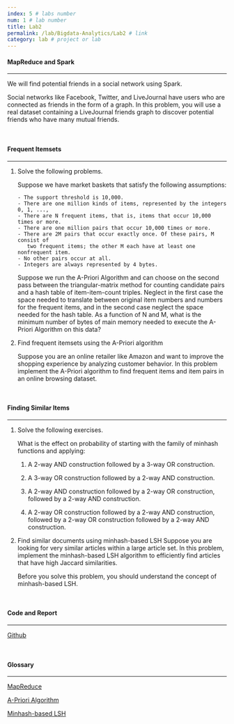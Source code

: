 ```yaml
---
index: 5 # labs number
num: 1 # lab number
title: Lab2
permalink: /lab/Bigdata-Analytics/Lab2 # link
category: lab # project or lab
---
```


#### **MapReduce and Spark**

---

We will find potential friends in a social network using Spark.

Social networks like Facebook, Twitter, and LiveJournal have users who are connected as friends in the form of a graph. In this problem, you will use a real dataset containing a LiveJournal friends graph to discover potential friends who have many mutual friends.

<br>

#### **Frequent Itemsets**

---

1. Solve the following problems.

   Suppose we have market baskets that satisfy the following assumptions:

   ```
   - The support threshold is 10,000.
   - There are one million kinds of items, represented by the integers 0, 1, ...,
   - There are N frequent items, that is, items that occur 10,000 times or more.
   - There are one million pairs that occur 10,000 times or more.
   - There are 2M pairs that occur exactly once. Of these pairs, M consist of
      two frequent items; the other M each have at least one nonfrequent item.
   - No other pairs occur at all.
   - Integers are always represented by 4 bytes.
   ```

   Suppose we run the A-Priori Algorithm and can choose on the second pass between the triangular-matrix method for counting candidate pairs and a hash table of item-item-count triples. Neglect in the first case the space needed to translate between original item numbers and numbers for the frequent items, and in the second case neglect the space needed for the hash table. As a function of N and M, what is the minimum number of bytes of main memory needed to execute the A-Priori Algorithm on this data?

2. Find frequent itemsets using the A-Priori algorithm

   Suppose you are an online retailer like Amazon and want to improve the shopping experience by analyzing customer behavior. In this problem implement the A-Priori algorithm to find frequent items and item pairs in an online browsing dataset.

<br>

#### **Finding Similar Items**

---

1. Solve the following exercises.

   What is the effect on probability of starting with the family of minhash functions and applying:

   1. A 2-way AND construction followed by a 3-way OR construction.

   2. A 3-way OR construction followed by a 2-way AND construction.

   3. A 2-way AND construction followed by a 2-way OR construction, followed
      by a 2-way AND construction.

   4. A 2-way OR construction followed by a 2-way AND construction, followed
      by a 2-way OR construction followed by a 2-way AND construction.

2. Find similar documents using minhash-based LSH
   Suppose you are looking for very similar articles within a large article set. In this problem, implement the minhash-based LSH algorithm to efficiently find articles that have high Jaccard similarities.

   Before you solve this problem, you should understand the concept of minhash-based LSH.

<br>

#### **Code and Report**

---

[Github](https://github.com/Heejinee3/Bigdata-Analytics/tree/master/Lab2)

<br>

#### **Glossary**

---

[MapReduce](https://velog.io/@chunjakim/MapReduce)

[A-Priori Algorithm](https://velog.io/@chunjakim/A-Priori-Algorithm)

[Minhash-based LSH](https://velog.io/@chunjakim/minhash-based-LSH-MinHash-based-Locality-Sensitive-Hashing)
